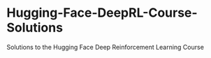 # Hugging-Face-DeepRL-Course-Solutions
Solutions to the Hugging Face Deep Reinforcement Learning Course
